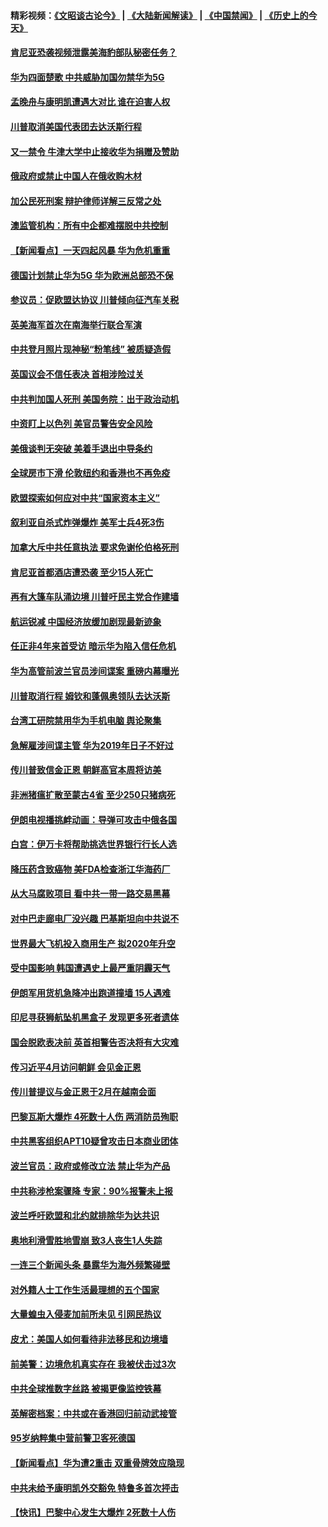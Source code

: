 #### 精彩视频：[《文昭谈古论今》](https://github.com/gfw-breaker/wenzhao/blob/master/README.md?t=01180931) | [《大陆新闻解读》](https://github.com/gfw-breaker/ntdtv-comedy/blob/master/README.md?t=01180931) | [《中国禁闻》](https://github.com/gfw-breaker/ntdtv-news/blob/master/README.md?t=01180931) | [《历史上的今天》](https://github.com/gfw-breaker/today-in-history/blob/master/README.md?t=01180931) 

#### [肯尼亚恐袭视频泄露美海豹部队秘密任务？](../pages/nsc418/n10984543.md?t=01180931) 

#### [华为四面楚歌 中共威胁加国勿禁华为5G](../pages/nsc418/n10983787.md?t=01180931) 

#### [孟晚舟与康明凯遭遇大对比 谁在迫害人权](../pages/nsc418/n10983804.md?t=01180931) 

#### [川普取消美国代表团去达沃斯行程](../pages/nsc418/n10983718.md?t=01180931) 

#### [又一禁令 牛津大学中止接收华为捐赠及赞助](../pages/nsc418/n10983708.md?t=01180931) 

#### [俄政府或禁止中国人在俄收购木材](../pages/nsc418/n10983547.md?t=01180931) 

#### [加公民死刑案 辩护律师详解三反常之处](../pages/nsc418/n10983300.md?t=01180931) 

#### [澳监管机构：所有中企都难摆脱中共控制](../pages/nsc418/n10983591.md?t=01180931) 

#### [【新闻看点】一天四起风暴 华为危机重重](../pages/nsc418/n10983081.md?t=01180931) 

#### [德国计划禁止华为5G 华为欧洲总部恐不保](../pages/nsc418/n10982951.md?t=01180931) 

#### [参议员：促欧盟达协议 川普倾向征汽车关税](../pages/nsc418/n10982456.md?t=01180931) 

#### [英美海军首次在南海举行联合军演](../pages/nsc418/n10981956.md?t=01180931) 

#### [中共登月照片现神秘“粉笔线” 被质疑造假](../pages/nsc418/n10980652.md?t=01180931) 

#### [英国议会不信任表决 首相涉险过关](../pages/nsc418/n10980536.md?t=01180931) 

#### [中共判加国人死刑 美国务院：出于政治动机](../pages/nsc418/n10980469.md?t=01180931) 

#### [中资盯上以色列 美官员警告安全风险](../pages/nsc418/n10980214.md?t=01180931) 

#### [美俄谈判无突破 美着手退出中导条约](../pages/nsc418/n10980207.md?t=01180931) 

#### [全球房市下滑 伦敦纽约和香港也不再免疫](../pages/nsc418/n10979837.md?t=01180931) 

#### [欧盟探索如何应对中共“国家资本主义”](../pages/nsc418/n10979979.md?t=01180931) 

#### [叙利亚自杀式炸弹爆炸 美军士兵4死3伤](../pages/nsc418/n10979913.md?t=01180931) 

#### [加拿大斥中共任意执法 要求免谢伦伯格死刑](../pages/nsc418/n10979429.md?t=01180931) 

#### [肯尼亚首都酒店遭恐袭 至少15人死亡](../pages/nsc418/n10978342.md?t=01180931) 

#### [再有大篷车队涌边境 川普吁民主党合作建墙](../pages/nsc418/n10978161.md?t=01180931) 

#### [航运锐减 中国经济放缓加剧现最新迹象](../pages/nsc418/n10978088.md?t=01180931) 

#### [任正非4年来首受访 暗示华为陷入信任危机](../pages/nsc418/n10977688.md?t=01180931) 

#### [华为高管前波兰官员涉间谍案 重磅内幕曝光](../pages/nsc418/n10978092.md?t=01180931) 

#### [川普取消行程 姆钦和蓬佩奥领队去达沃斯](../pages/nsc418/n10977828.md?t=01180931) 

#### [台湾工研院禁用华为手机电脑 舆论聚集](../pages/nsc418/n10977350.md?t=01180931) 

#### [急解雇涉间谍主管 华为2019年日子不好过](../pages/nsc418/n10976038.md?t=01180931) 

#### [传川普致信金正恩 朝鲜高官本周将访美](../pages/nsc418/n10976756.md?t=01180931) 

#### [非洲猪瘟扩散至蒙古4省 至少250只猪病死](../pages/nsc418/n10976120.md?t=01180931) 

#### [伊朗电视播挑衅动画：导弹可攻击中俄各国](../pages/nsc418/n10976504.md?t=01180931) 

#### [白宫：伊万卡将帮助挑选世界银行行长人选](../pages/nsc418/n10976053.md?t=01180931) 

#### [降压药含致癌物 美FDA检查浙江华海药厂](../pages/nsc418/n10975949.md?t=01180931) 

#### [从大马腐败项目 看中共一带一路交易黑幕](../pages/nsc418/n10975091.md?t=01180931) 

#### [对中巴走廊电厂没兴趣 巴基斯坦向中共说不](../pages/nsc418/n10975898.md?t=01180931) 

#### [世界最大飞机投入商用生产 拟2020年升空](../pages/nsc418/n10975188.md?t=01180931) 

#### [受中国影响 韩国遭遇史上最严重阴霾天气](../pages/nsc418/n10974564.md?t=01180931) 

#### [伊朗军用货机急降冲出跑道撞墙 15人遇难](../pages/nsc418/n10974806.md?t=01180931) 

#### [印尼寻获狮航坠机黑盒子 发现更多死者遗体](../pages/nsc418/n10974514.md?t=01180931) 

#### [国会脱欧表决前 英首相警告否决将有大灾难](../pages/nsc418/n10974483.md?t=01180931) 

#### [传习近平4月访问朝鲜 会见金正恩](../pages/nsc418/n10974482.md?t=01180931) 

#### [传川普提议与金正恩于2月在越南会面](../pages/nsc418/n10974214.md?t=01180931) 

#### [巴黎瓦斯大爆炸 4死数十人伤 两消防员殉职](../pages/nsc418/n10973956.md?t=01180931) 

#### [中共黑客组织APT10疑曾攻击日本商业团体](../pages/nsc418/n10973309.md?t=01180931) 

#### [波兰官员：政府或修改立法 禁止华为产品](../pages/nsc418/n10973119.md?t=01180931) 

#### [中共称涉枪案骤降 专家：90%报警未上报](../pages/nsc418/n10972910.md?t=01180931) 

#### [波兰呼吁欧盟和北约就排除华为达共识](../pages/nsc418/n10972945.md?t=01180931) 

#### [奥地利滑雪胜地雪崩 致3人丧生1人失踪](../pages/nsc418/n10972686.md?t=01180931) 

#### [一连三个新闻头条 暴露华为海外频繁碰壁](../pages/nsc418/n10971567.md?t=01180931) 

#### [对外籍人士工作生活最理想的五个国家](../pages/nsc418/n10967253.md?t=01180931) 

#### [大量蝗虫入侵麦加前所未见 引网民热议](../pages/nsc418/n10971942.md?t=01180931) 

#### [皮尤：美国人如何看待非法移民和边境墙](../pages/nsc418/n10971472.md?t=01180931) 

#### [前美警：边境危机真实存在 我被伏击过3次](../pages/nsc418/n10971325.md?t=01180931) 

#### [中共全球推数字丝路 被揭更像监控铁幕](../pages/nsc418/n10971263.md?t=01180931) 

#### [英解密档案：中共或在香港回归前动武接管](../pages/nsc418/n10971281.md?t=01180931) 

#### [95岁纳粹集中营前警卫客死德国](../pages/nsc418/n10971172.md?t=01180931) 

#### [【新闻看点】华为遭2重击 双重骨牌效应隐现](../pages/nsc418/n10971234.md?t=01180931) 

#### [中共未给予康明凯外交豁免 特鲁多首次抨击](../pages/nsc418/n10970976.md?t=01180931) 

#### [【快讯】巴黎中心发生大爆炸 2死数十人伤](../pages/nsc418/n10970675.md?t=01180931) 

